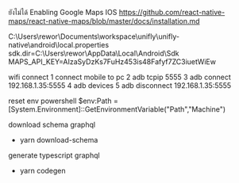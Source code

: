ยังไม่ได้ Enabling Google Maps IOS
https://github.com/react-native-maps/react-native-maps/blob/master/docs/installation.md

C:\Users\rewor\Documents\workspace\unifly\unifly-native\android\local.properties
sdk.dir=C\:\\Users\\rewor\\AppData\\Local\\Android\\Sdk
MAPS_API_KEY=AIzaSyDzKs7FuHz453is48Fafyf7ZC3iuetWiEw

wifi connect
1 connect mobile to pc
2 adb tcpip 5555
3 adb connect 192.168.1.35:5555
4 adb devices
5 adb disconnect 192.168.1.35:5555

reset env powershell
$env:Path = [System.Environment]::GetEnvironmentVariable("Path","Machine")

download schema graphql

- yarn download-schema

generate typescript graphql

- yarn codegen
